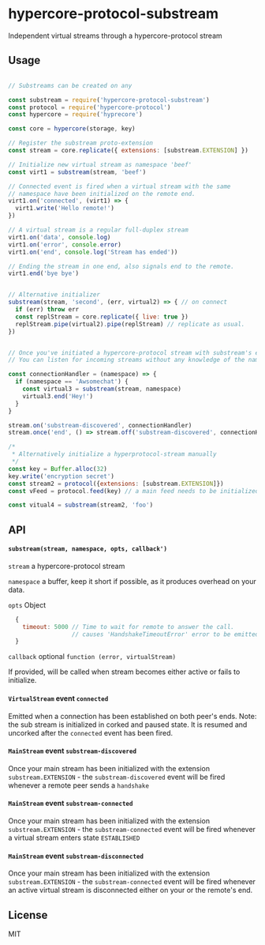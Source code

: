 # hypercore-protocol-substream

Independent virtual streams through a hypercore-protocol stream


## Usage
```js

// Substreams can be created on any 

const substream = require('hypercore-protocol-substream')
const protocol = require('hypercore-protocol')
const hypercore = require('hyprecore')

const core = hypercore(storage, key)

// Register the substream proto-extension
const stream = core.replicate({ extensions: [substream.EXTENSION] })

// Initialize new virtual stream as namespace 'beef'
const virt1 = substream(stream, 'beef')

// Connected event is fired when a virtual stream with the same
// namespace have been initialized on the remote end.
virt1.on('connected', (virt1) => {
  virt1.write('Hello remote!')
})

// A virtual stream is a regular full-duplex stream
virt1.on('data', console.log)
virt1.on('error', console.error)
virt1.on('end', console.log('Stream has ended'))

// Ending the stream in one end, also signals end to the remote.
virt1.end('bye bye')


// Alternative initializer
substream(stream, 'second', (err, virtual2) => { // on connect
  if (err) throw err
  const replStream = core.replicate({ live: true })
  replStream.pipe(virtual2).pipe(replStream) // replicate as usual.
})


// Once you've initiated a hypercore-protocol stream with substream's extension
// You can listen for incoming streams without any knowledge of the namespace.

const connectionHandler = (namespace) => {
  if (namespace == 'Awsomechat') {
    const virtual3 = substream(stream, namespace)
    virtual3.end('Hey!')
  }
}

stream.on('substream-discovered', connectionHandler)
stream.once('end', () => stream.off('substream-discovered', connectionHandler))

/*
 * Alternatively initialize a hyperprotocol-stream manually
 */
const key = Buffer.alloc(32)
key.write('encryption secret')
const stream2 = protocol({extensions: [substream.EXTENSION]})
const vFeed = protocol.feed(key) // a main feed needs to be initialized manually

const vitual4 = substream(stream2, 'foo')
```

## API

#### `substream(stream, namespace, opts, callback')`

`stream` a hypercore-protocol stream

`namespace` a buffer, keep it short if possible, as it produces overhead on
your data.

`opts` Object
```js
  {
    timeout: 5000 // Time to wait for remote to answer the call.
                  // causes 'HandshakeTimeoutError' error to be emitted
  }
```

`callback` optional `function (error, virtualStream)`

If provided, will be called when stream becomes either
active or fails to initialize.

#### `VirtualStream` event `connected`

Emitted when a connection has been established on both peer's ends.
Note: the sub stream is initialized in corked and paused state.
It is resumed and uncorked after the `connected` event has been fired.


#### `MainStream` event `substream-discovered`

Once your main stream has been initialized with the extension
`substream.EXTENSION` - the `substream-discovered` event will be fired
whenever a remote peer sends a `handshake`

#### `MainStream` event `substream-connected`

Once your main stream has been initialized with the extension
`substream.EXTENSION` - the `substream-connected` event will be fired
whenever a virtual stream enters state `ESTABLISHED`


#### `MainStream` event `substream-disconnected`

Once your main stream has been initialized with the extension
`substream.EXTENSION` - the `substream-connected` event will be fired
whenever an active virtual stream is disconnected either on your or the remote's
end.


## License

MIT
